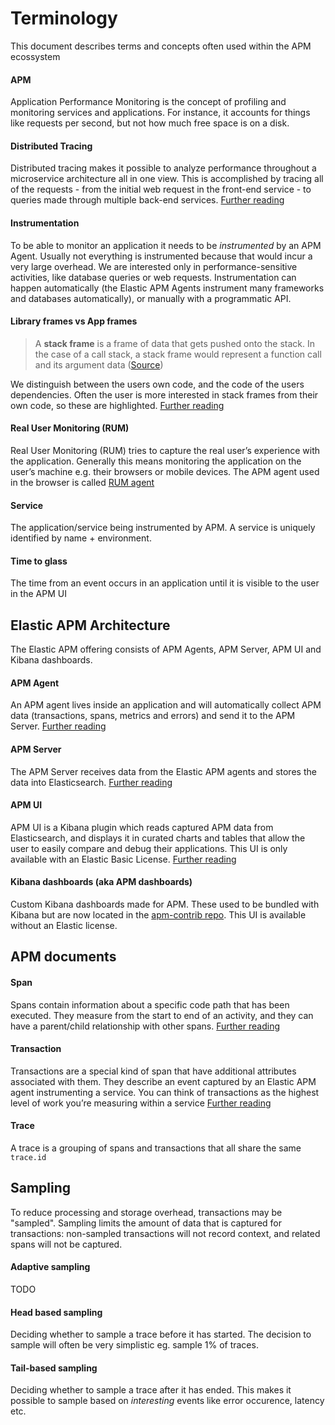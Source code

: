 # Terminology

This document describes terms and concepts often used within the APM ecossystem

#### APM
Application Performance Monitoring is the concept of profiling and monitoring services and applications. For instance, it accounts for things like requests per second, but not how much free space is on a disk.

#### Distributed Tracing
Distributed tracing makes it possible to analyze performance throughout a microservice architecture all in one view. This is accomplished by tracing all of the requests - from the initial web request in the front-end service - to queries made through multiple back-end services. [Further reading](https://www.elastic.co/guide/en/apm/get-started/current/distributed-tracing.html)

#### Instrumentation
To be able to monitor an application it needs to be _instrumented_ by an APM Agent. 
Usually not everything is instrumented because that would incur a very large overhead. We are interested only in performance-sensitive activities, like database queries or web requests. Instrumentation can happen automatically (the Elastic APM Agents instrument many frameworks and databases automatically), or manually with a programmatic API.

#### Library frames vs App frames

 > A **stack frame** is a frame of data that gets pushed onto the stack. In the case of a call stack, a stack frame would represent a function call and its argument data ([Source](https://stackoverflow.com/a/10057535/434980))

We distinguish between the users own code, and the code of the users dependencies. Often the user is more interested in stack frames from their own code, so these are highlighted.
[Further reading](https://www.elastic.co/guide/en/apm/agent/nodejs/master/performance-tuning.html#performance-source-lines)

#### Real User Monitoring (RUM)
Real User Monitoring (RUM) tries to capture the real user’s experience with the application. Generally this means monitoring the application on the user’s machine e.g. their browsers or mobile devices. The APM agent used in the browser is called [RUM agent](https://www.elastic.co/guide/en/apm/agent/rum-js/4.x/intro.html)

#### Service
The application/service being instrumented by APM. A service is uniquely identified by name + environment.

#### Time to glass
The time from an event occurs in an application until it is visible to the user in the APM UI

## Elastic APM Architecture

The Elastic APM offering consists of APM Agents, APM Server, APM UI and Kibana dashboards.

#### APM Agent 
An APM agent lives inside an application and will automatically collect APM data (transactions, spans, metrics and errors) and send it to the APM Server.
[Further reading](https://www.elastic.co/guide/en/apm/get-started/current/components.html#_apm_agents)

#### APM Server
The APM Server receives data from the Elastic APM agents and stores the data into Elasticsearch.
[Further reading](https://www.elastic.co/guide/en/apm/get-started/current/components.html#_apm_server)

#### APM UI
APM UI is a Kibana plugin which reads captured APM data from Elasticsearch, and displays it in curated charts and tables that allow the user to easily compare and debug their applications. This UI is only available with an Elastic Basic License.
[Further reading](https://www.elastic.co/guide/en/kibana/7.3/xpack-apm.html)

#### Kibana dashboards (aka APM dashboards)
Custom Kibana dashboards made for APM. These used to be bundled with Kibana but are now located in the [apm-contrib repo](https://github.com/elastic/apm-contrib/tree/471ef577fe6ae583d49ced4b2047a3763fac7a7b/kibana). This UI is available without an Elastic license.

## APM documents

#### Span
Spans contain information about a specific code path that has been executed. They measure from the start to end of an activity, and they can have a parent/child relationship with other spans.
[Further reading](https://www.elastic.co/guide/en/apm/get-started/current/transaction-spans.html)

#### Transaction
Transactions are a special kind of span that have additional attributes associated with them. They describe an event captured by an Elastic APM agent instrumenting a service. You can think of transactions as the highest level of work you’re measuring within a service
[Further reading](https://www.elastic.co/guide/en/apm/get-started/current/transactions.html)

#### Trace
A trace is a grouping of spans and transactions that all share the same `trace.id`

## Sampling

To reduce processing and storage overhead, transactions may be "sampled". Sampling limits the amount of data that is captured for transactions: non-sampled transactions will not record context, and related spans will not be captured.

#### Adaptive sampling
TODO

#### Head based sampling
Deciding whether to sample a trace before it has started. The decision to sample will often be very simplistic eg. sample 1% of traces.

#### Tail-based sampling
Deciding whether to sample a trace after it has ended. This makes it possible to sample based on _interesting_ events like error occurence, latency etc.


